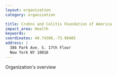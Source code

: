 ```yaml
---
layout: organization
category: organization

title: Crohns and Colitis Foundation of America
impact_area: Health
keywords: 
coordinates: 40.74306,-73.98485
address: |
  386 Park Ave. S. 17th Floor
  New York NY 10016
---
```

Organization's overview
